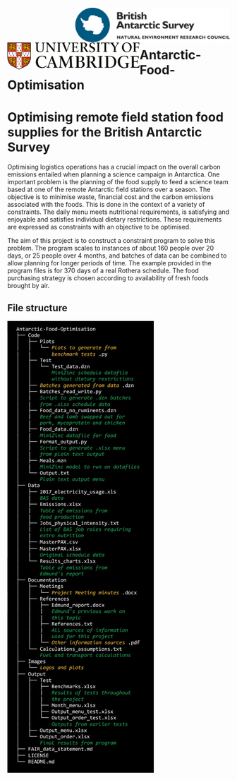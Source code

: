 [<img align="right" src=Images/BAS_logo_colour.jpg width=350px>](https://bas.ac.uk/ai)
[<img align="left" src=Images/Cambridge_university.svg width=300px>](https://ai4er-cdt.esc.cam.ac.uk/)
<br/><br/><br/>

# Antarctic-Food-Optimisation

<h1>Optimising remote field station food supplies for the British Antarctic Survey</h1>

Optimising logistics operations has a crucial impact on the overall carbon emissions entailed when 
planning a science campaign in Antarctica. One important problem is the planning of the food 
supply to feed a science team based at one of the remote Antarctic field stations over a season. 
The objective is to minimise waste, financial cost and the carbon 
emissions associated with the foods. This is done in the context of 
a variety of constraints. The daily menu meets nutritional requirements, is satisfying 
and enjoyable and satisfies individual dietary restrictions. These requirements are expressed as constraints with an objective 
to be optimised.  

The aim of this project is to construct a constraint program to solve this problem. The program 
scales to instances of about 160 people over 20 days, or 25 people over 4 months, and batches of data can be combined to allow planning for longer periods of time. The example provided in the program files is for 370 days of a real Rothera schedule. The food purchasing strategy is chosen according to availability of fresh foods brought by air.

<h2>File structure</h2>

<img src=Images/Tree.jpg/>




